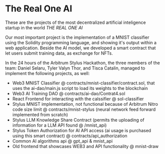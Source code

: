 # The Real One AI
These are the projects of the most decentralized artificial inteligence startup in the world *THE REAL ONE AI*

Our most important project is the implementation of a MNIST classifier using the Solidity programming language, and showing it's output within a web application. Beside the AI model, we developed a smart contract that let users submit training data, as exchange for NFTs.

In the 24 hours of the Arbitrum Stylus Hackathon, the three members of the team: Daniel Selaru, Tyler Valyn Thor, and Tisca Catalin, managed to implement the following projects, as well:
* Web3 MNIST Classifier @ contracts/mnist-classifier/contract.sol, that uses the ai-dao/main.js script to load its weights to the blockchain
* Web3 AI Training DAO @ contracts/ai-dao/Contrat4.sol
* React Frontend for interacting with the calssifier @ sol-classifier
* Stylus MNIST implementation, not functional because of Arbitrum Nitro code size limit @ contracts/mnist-stylus (neural network feed forward implemented from scratch)
* Stylus LLM Knowledge Share Contract (permits the uploading of information for a LLM API found @ /mnist_api)
* Stylus Token Authorization for AI API access (ai usage is purchased using this smart contract) @ contracts/api_authorization
* Common AI algorithms api @ gpt_api & mnist_api
* Old frontend that showcases WEB3 and API functionality @ mnist-draw
